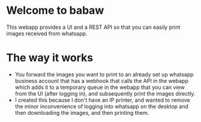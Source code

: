 # Welcome to babaw
This webapp provides a UI and a REST API so that you can easily print images received from whatsapp.

# The way it works
- You forward the images you want to print to an already set up whatsapp business account that has a webhook that calls the API in the webapp which adds it to a temporary queue in the webapp that you can view from the UI (after logging in), and subsequently print the images directly.
- I created this because I don't have an IP printer, and wanted to remove the minor inconvenience of logging into whatsapp on the desktop and then downloading the images, and then printing them.
